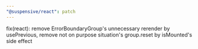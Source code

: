 ```yaml
---
"@suspensive/react": patch
---
```


fix(react): remove ErrorBoundaryGroup's unnecessary rerender by usePrevious, remove not on purpose situation's group.reset by isMounted's side effect
